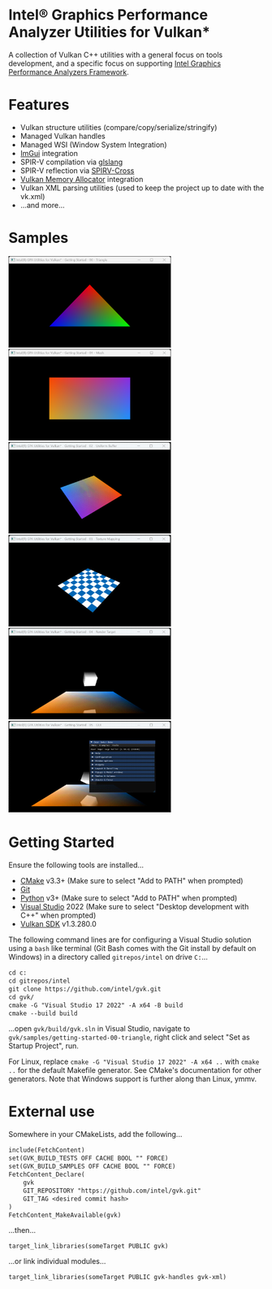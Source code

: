 
# Intel® Graphics Performance Analyzer Utilities for Vulkan*

A collection of Vulkan C++ utilities with a general focus on tools development, and a specific focus on supporting [Intel Graphics Performance Analyzers Framework](https://intel.github.io/gpasdk-doc/).

# Features
 - Vulkan structure utilities (compare/copy/serialize/stringify)
 - Managed Vulkan handles
 - Managed WSI (Window System Integration)
 - [ImGui](https://github.com/ocornut/imgui) integration
 - SPIR-V compilation via [glslang](https://github.com/KhronosGroup/glslang)
 - SPIR-V reflection via [SPIRV-Cross](https://github.com/KhronosGroup/SPIRV-Cross)
 - [Vulkan Memory Allocator](https://gpuopen.com/vulkan-memory-allocator/) integration
 - Vulkan XML parsing utilities (used to keep the project up to date with the vk.xml)
 - ...and more...

# Samples
[<img src="samples/screens/gvk-getting-started-00-triangle.png" width="320" height="180">](samples/gvk-getting-started-00-triangle.cpp)
[<img src="samples/screens/gvk-getting-started-01-mesh.png" width="320" height="180">](samples/gvk-getting-started-01-mesh.cpp)
[<img src="samples/screens/gvk-getting-started-02-uniform-buffer.gif" width="320" height="180">](samples/gvk-getting-started-02-uniform-buffer.cpp)
[<img src="samples/screens/gvk-getting-started-03-texture-mapping.gif" width="320" height="180">](samples/gvk-getting-started-03-texture-mapping.cpp)
[<img src="samples/screens/gvk-getting-started-04-render-target.gif" width="320" height="180">](samples/gvk-getting-started-04-render-target.cpp)
[<img src="samples/screens/gvk-getting-started-05-gui.gif" width="320" height="180">](samples/gvk-getting-started-05-gui.cpp)

# Getting Started
Ensure the following tools are installed...
 - [CMake](https://cmake.org/download/) v3.3+ (Make sure to select "Add to PATH" when prompted)
 - [Git](https://git-scm.com/)
 - [Python](https://www.python.org/downloads/) v3+ (Make sure to select "Add to PATH" when prompted)
 - [Visual Studio](https://visualstudio.microsoft.com/vs/community/) 2022 (Make sure to select "Desktop development with C++" when prompted)
 - [Vulkan SDK](https://vulkan.lunarg.com/sdk/home) v1.3.280.0

The following command lines are for configuring a Visual Studio solution using a  `bash` like terminal (Git Bash comes with the Git install by default on Windows) in a directory called `gitrepos/intel` on drive `C:`...
```
cd c:
cd gitrepos/intel
git clone https://github.com/intel/gvk.git
cd gvk/
cmake -G "Visual Studio 17 2022" -A x64 -B build
cmake --build build
```
...open `gvk/build/gvk.sln` in Visual Studio, navigate to `gvk/samples/getting-started-00-triangle`, right click and select "Set as Startup Project", run.

For Linux, replace `cmake -G "Visual Studio 17 2022" -A x64 ..` with `cmake ..` for the default Makefile generator.  See CMake's documentation for other generators.  Note that Windows support is further along than Linux, ymmv.

# External use
Somewhere in your CMakeLists, add the following...
```
include(FetchContent)
set(GVK_BUILD_TESTS OFF CACHE BOOL "" FORCE)
set(GVK_BUILD_SAMPLES OFF CACHE BOOL "" FORCE)
FetchContent_Declare(
    gvk
    GIT_REPOSITORY "https://github.com/intel/gvk.git"
    GIT_TAG <desired commit hash>
)
FetchContent_MakeAvailable(gvk)
```
...then...
```
target_link_libraries(someTarget PUBLIC gvk)
```
...or link individual modules...
```
target_link_libraries(someTarget PUBLIC gvk-handles gvk-xml)
```
